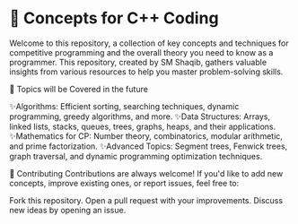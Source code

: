 # 📘 Concepts for C++ Coding

Welcome to this repository, a collection of key concepts and techniques for competitive programming and the overall theory you need to know as a programmer. This repository, created by SM Shaqib, gathers valuable insights from various resources to help you master problem-solving skills.

🚀 Topics will be Covered in the future

✨Algorithms: Efficient sorting, searching techniques, dynamic programming, greedy algorithms, and more.
✨Data Structures: Arrays, linked lists, stacks, queues, trees, graphs, heaps, and their applications.
✨Mathematics for CP: Number theory, combinatorics, modular arithmetic, and prime factorization.
✨Advanced Topics: Segment trees, Fenwick trees, graph traversal, and dynamic programming optimization techniques.


🤝 Contributing
Contributions are always welcome! If you'd like to add new concepts, improve existing ones, or report issues, feel free to:

Fork this repository.
Open a pull request with your improvements.
Discuss new ideas by opening an issue.

